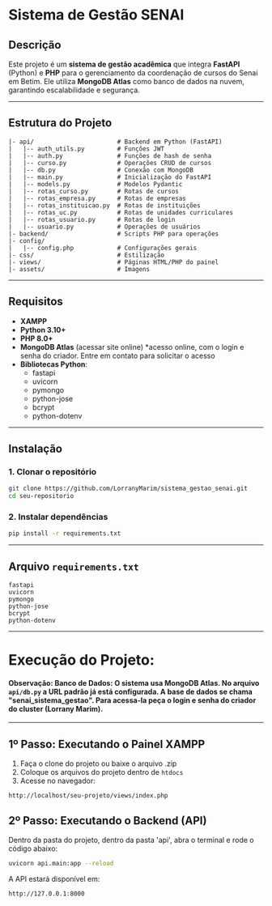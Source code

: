 
# Sistema de Gestão SENAI

## Descrição

Este projeto é um **sistema de gestão acadêmica** que integra **FastAPI** (Python) e **PHP** para o gerenciamento da coordenação de cursos do Senai em Betim.
Ele utiliza **MongoDB Atlas** como banco de dados na nuvem, garantindo escalabilidade e segurança.

---

## Estrutura do Projeto
```
|- api/                       # Backend em Python (FastAPI)
|   |-- auth_utils.py         # Funções JWT
|   |-- auth.py               # Funções de hash de senha
|   |-- curso.py              # Operações CRUD de cursos
|   |-- db.py                 # Conexão com MongoDB
|   |-- main.py               # Inicialização do FastAPI
|   |-- models.py             # Modelos Pydantic
|   |-- rotas_curso.py        # Rotas de cursos
|   |-- rotas_empresa.py      # Rotas de empresas
|   |-- rotas_instituicao.py  # Rotas de instituições
|   |-- rotas_uc.py           # Rotas de unidades curriculares
|   |-- rotas_usuario.py      # Rotas de login
|   |-- usuario.py            # Operações de usuários
|- backend/                   # Scripts PHP para operações
|- config/
|   |-- config.php            # Configurações gerais
|- css/                       # Estilização
|- views/                     # Páginas HTML/PHP do painel
|- assets/                    # Imagens
```

---

## Requisitos

- **XAMPP**
- **Python 3.10+**
- **PHP 8.0+**
- **MongoDB Atlas** (acessar site online) *acesso online, com o login e senha do criador. Entre em contato para solicitar o acesso
- **Bibliotecas Python**:
  - fastapi
  - uvicorn
  - pymongo
  - python-jose
  - bcrypt
  - python-dotenv

---

## Instalação

### 1. Clonar o repositório
```bash
git clone https://github.com/LorranyMarim/sistema_gestao_senai.git
cd seu-repositorio
```
### 2. Instalar dependências
```bash
pip install -r requirements.txt
```
---

## Arquivo `requirements.txt`
```
fastapi
uvicorn
pymongo
python-jose
bcrypt
python-dotenv
```
---

# Execução do Projeto:

#### Observação: Banco de Dados: O sistema usa MongoDB Atlas. No arquivo `api/db.py` a URL padrão já está configurada. A base de dados se chama "senai_sistema_gestao". Para acessa-la peça o login e senha do criador do cluster (Lorrany Marim).
---

## 1º Passo: Executando o Painel XAMPP
1. Faça o clone do projeto ou baixe o arquivo .zip
2. Coloque os arquivos do projeto dentro de `htdocs`
3. Acesse no navegador:
```
http://localhost/seu-projeto/views/index.php
```


## 2º Passo: Executando o Backend (API)
Dentro da pasta do projeto, dentro da pasta 'api', abra o terminal e rode o código abaixo:
```bash
uvicorn api.main:app --reload
```
A API estará disponível em:
```
http://127.0.0.1:8000
```
